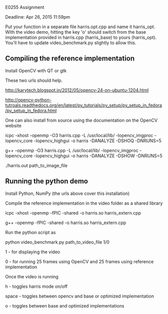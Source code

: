 E0255 Assignment

Deadline: Apr 26, 2015 11:59pm

Put your function in a separate file harris.opt.cpp and name it 
harris_opt.  With the video demo, hitting the key 'o' should switch from 
the base implementation provided in harris.cpp (harris_base) to yours 
(harris_opt).  You'll have to update video_benchmark.py slightly to 
allow this.

Compiling the reference implementation
--------------------------------------
Install OpenCV with QT or gtk

These two urls should help. 

http://karytech.blogspot.in/2012/05/opencv-24-on-ubuntu-1204.html

http://opencv-python-tutroals.readthedocs.org/en/latest/py_tutorials/py_setup/py_setup_in_fedora/py_setup_in_fedora.html

One can also install from source using the documentation on the OpenCV website

icpc -xhost -openmp -O3 harris.cpp -L /usr/local/lib/ -lopencv_imgproc -lopencv_core -lopencv_highgui -o harris -DANALYZE -DSHOQ -DNRUNS=5

g++ -openmp -O3 harris.cpp -L /usr/local/lib/ -lopencv_imgproc -lopencv_core -lopencv_highgui -o harris -DANALYZE -DSHOW -DNRUNS=5

./harris.out path_to_image_file

Running the python demo
-----------------------
Install Python, NumPy (the urls above cover this installation) 

Compile the reference implementation in the video folder as a shared library

icpc -xhost -openmp -fPIC -shared -o harris.so harris_extern.cpp

g++ -openmp -fPIC -shared -o harris.so harris_extern.cpp

Run the python script as

python video_benchmark.py path_to_video_file 1/0

1 - for displaying the video

0 - for running 25 frames using OpenCV and 25 frames using reference implementation

Once the video is running
 
h - toggles harris mode on/off

space - toggles between opencv and base or optimized implementation

o - toggles between base and optimized implementations
